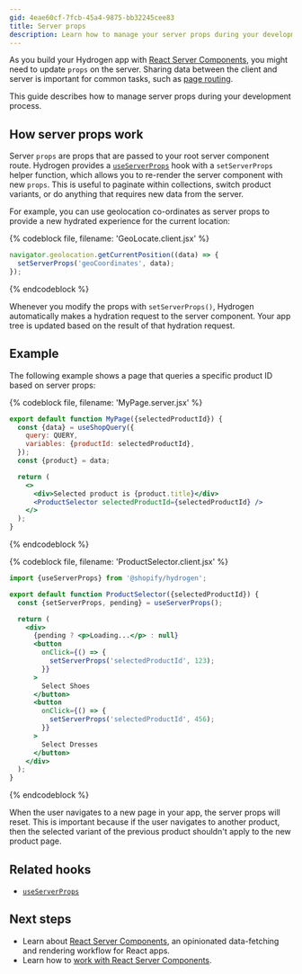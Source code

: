 ```yaml
---
gid: 4eae60cf-7fcb-45a4-9875-bb32245cee83
title: Server props
description: Learn how to manage your server props during your development process.
---
```


As you build your Hydrogen app with [React Server Components](https://shopify.dev/custom-storefronts/hydrogen/framework/react-server-components), you might need to update `props` on the server. Sharing data between the client and server is important for common tasks, such as [page routing](https://shopify.dev/custom-storefronts/hydrogen/framework/routes).

This guide describes how to manage server props during your development process.

## How server props work

Server `props` are props that are passed to your root server component route. Hydrogen provides a [`useServerProps`](https://shopify.dev/api/hydrogen/hooks/global/useserverprops) hook with a `setServerProps` helper function, which allows you to re-render the server component with new `props`. This is useful to paginate within collections, switch product variants, or do anything that requires new data from the server.

For example, you can use geolocation co-ordinates as server props to provide a new hydrated experience for the current location:

{% codeblock file, filename: 'GeoLocate.client.jsx' %}

```js
navigator.geolocation.getCurrentPosition((data) => {
  setServerProps('geoCoordinates', data);
});
```

{% endcodeblock %}

Whenever you modify the props with `setServerProps()`, Hydrogen automatically makes a hydration request to the server component. Your app tree is updated based on the result of that hydration request.

## Example

The following example shows a page that queries a specific product ID based on server props:

{% codeblock file, filename: 'MyPage.server.jsx' %}

```jsx
export default function MyPage({selectedProductId}) {
  const {data} = useShopQuery({
    query: QUERY,
    variables: {productId: selectedProductId},
  });
  const {product} = data;

  return (
    <>
      <div>Selected product is {product.title}</div>
      <ProductSelector selectedProductId={selectedProductId} />
    </>
  );
}
```

{% endcodeblock %}

{% codeblock file, filename: 'ProductSelector.client.jsx' %}

```jsx
import {useServerProps} from '@shopify/hydrogen';

export default function ProductSelector({selectedProductId}) {
  const {setServerProps, pending} = useServerProps();

  return (
    <div>
      {pending ? <p>Loading...</p> : null}
      <button
        onClick={() => {
          setServerProps('selectedProductId', 123);
        }}
      >
        Select Shoes
      </button>
      <button
        onClick={() => {
          setServerProps('selectedProductId', 456);
        }}
      >
        Select Dresses
      </button>
    </div>
  );
}
```

{% endcodeblock %}

When the user navigates to a new page in your app, the server props will reset. This is important because if the user navigates to another product, then the selected variant of the previous product shouldn't apply to the new product page.

## Related hooks

- [`useServerProps`](https://shopify.dev/api/hydrogen/hooks/global/useserverprops)

## Next steps

- Learn about [React Server Components](https://shopify.dev/custom-storefronts/hydrogen/framework/react-server-components), an opinionated data-fetching and rendering workflow for React apps.
- Learn how to [work with React Server Components](https://shopify.dev/custom-storefronts/hydrogen/framework/work-with-rsc).
